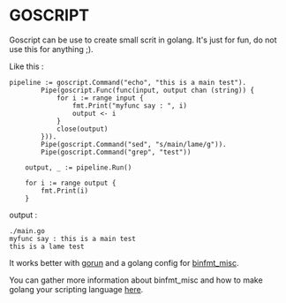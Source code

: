 # GOSCRIPT

Goscript can be use to create small scrit in golang.
It's just for fun, do not use this for anything ;).


Like this : 
```
pipeline := goscript.Command("echo", "this is a main test").
		Pipe(goscript.Func(func(input, output chan (string)) {
			for i := range input {
				fmt.Print("myfunc say : ", i)
				output <- i
			}
			close(output)
		})).
		Pipe(goscript.Command("sed", "s/main/lame/g")).
		Pipe(goscript.Command("grep", "test"))

	output, _ := pipeline.Run()

	for i := range output {
		fmt.Print(i)
	}
```

output : 

```
./main.go 
myfunc say : this is a main test
this is a lame test
```

It works better with [gorun](https://github.com/erning/gorun) and a golang config for [binfmt_misc](https://www.kernel.org/doc/html/v4.14/admin-guide/binfmt-misc.html).

You can gather more information about binfmt_misc and how to make golang your scripting language [here](https://blog.cloudflare.com/using-go-as-a-scripting-language-in-linux/).